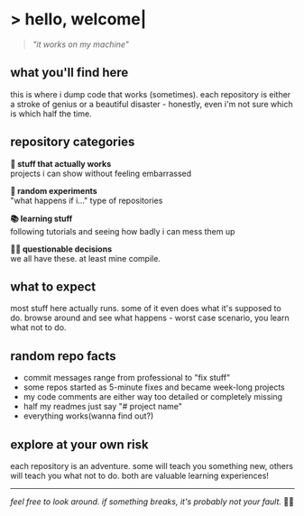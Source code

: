 # > hello, welcome|

> *"it works on my machine"*

## what you'll find here

this is where i dump code that works (sometimes). each repository is either a stroke of genius or a beautiful disaster - honestly, even i'm not sure which is which half the time.

## repository categories

**🚀 stuff that actually works**  
projects i can show without feeling embarrassed

**🧪 random experiments**  
"what happens if i..." type of repositories

**📚 learning stuff**  
following tutorials and seeing how badly i can mess them up

**🤷‍♂️ questionable decisions**  
we all have these. at least mine compile.
## what to expect

most stuff here actually runs. some of it even does what it's supposed to do. browse around and see what happens - worst case scenario, you learn what not to do.

## random repo facts

- commit messages range from professional to "fix stuff"
- some repos started as 5-minute fixes and became week-long projects
- my code comments are either way too detailed or completely missing
- half my readmes just say "# project name"
- everything works(wanna find out?)

## explore at your own risk

each repository is an adventure. some will teach you something new, others will teach you what not to do. both are valuable learning experiences!

---

*feel free to look around. if something breaks, it's probably not your fault.* 🤷‍♂️

